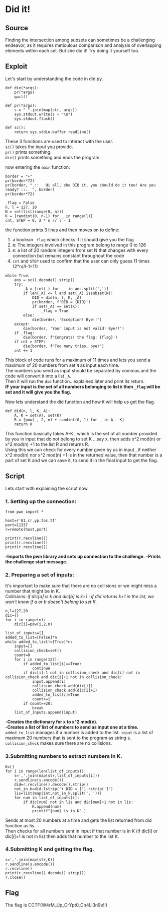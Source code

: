 # Did it!

## Source

Finding the intersection among subsets can sometimes be a challenging endeavor, as it requires meticulous comparison and analysis of overlapping elements within each set. But she did it! Try doing it yourself too.

## Exploit

Let's start by understanding the code in did.py.

```
def die(*args):
	pr(*args)
	quit()

def pr(*args):
	s = " ".join(map(str, args))
	sys.stdout.write(s + "\n")
	sys.stdout.flush()

def sc():
	return sys.stdin.buffer.readline()
```

These 3 functions are used to interact with the user.<br>
`sc()` takes the input you provide.<br>
`pr()` prints something.<br>
`die()` prints something and ends the program.<br>

now entering the `main` function:

```
border = "+"
pr(border*72)
pr(border, ".::   Hi all, she DID it, you should do it too! Are you ready? ::.  ", border)
pr(border*72)

_flag = False
n, l = 127, 20
N = set(list(range(0, n)))
K = [randint(0, n-1) for _ in range(l)]
cnt, STEP = 0, 2 * n // l - 1
```

the function prints 3 lines and then moves on to define:
1. a boolean `_flag` which checks if it should give you the flag
2. `N`: The integers involved in this program belong to range 0 to 126
3. `K`: a list of 20 random integers from set N that changes with every connection but remains constant throughout the code
4. `cnt` and `STEP` used to confirm that the user can only guess 11 times (2*n//l-1=11)

```
while True:
	ans = sc().decode().strip()
	try:
		_A = [int(_) for _  in ans.split(',')]
		if len(_A) <= l and set(_A).issubset(N):
			DID = did(n, l, K, _A)
			pr(border, f'DID = {DID}')
			if set(_A) == set(K):
				_flag = True
		else:
			die(border, 'Exception! Bye!!')
	except:
		die(border, 'Your input is not valid! Bye!!')
	if _flag:
		die(border, f'Congrats! the flag: {flag}')
	if cnt > STEP:
		die(border, f'Too many tries, bye!')
	cnt += 1
```

This block of code runs for a maximum of 11 times and lets you send a maximum of 20 numbers from set `N` as input each time.<br>
The numbers you send as input should be separated by commas and the code will convert it into a list `_A`.<br>
Then it will run the `did` function.. explained later and print its return.<br>
**IF your input is the set of all numbers belonging to list `K` then `_flag` will be set and it will give you the flag.**<br>

Now lets understand the did function and how it will help us get the flag.
```
def did(n, l, K, A):
	A, K = set(A), set(K)
	R = [pow(_, 2, n) + randint(0, 1) for _ in A - K]
	return R
```

This function basically takes A-K , which is the set of all number provided by you in input that do not belong to set K ...say x, then adds x^2 mod(n) or x^2 mod(n) +1 to the list R and returns R.<br>
Using this we can check for every number given by us in input , if neither x^2 mod(n) nor x^2 mod(n) +1 is in the returned value, then that number is a part of set K and we can save it, to send it in the final input to get the flag.

## Script

Lets start with explaining the script now.

### 1. Setting up the connection:
```
from pwn import *

host=r'01.cr.yp.toc.tf'
port=11337
r=remote(host,port)

print(r.recvline())
print(r.recvline())
print(r.recvline())
```
-**Imports the pwn library and sets up connection to the challenge.**
-**Prints the challenge start message.**

### 2. Preparing a set of inputs:
It's important to make sure that there are no collisions or we might miss a number that might be in K.<br>
*Collisions: if dic[a] is k and dic[b] is k+1 : if did returns k+1 in the list, we won't know if a or b doesn't belong to set K.*
```
n,l=127,20
dic={}
for i in range(n):
	dic[i]=pow(i,2,n)

list_of_inputs=[]
added_to_list=[False]*n
while added_to_list!=[True]*n:
	input=[]
	collision_check=set()
	count=0
	for i in range(127):
		if added_to_list[i]==True:
			continue
		if dic[i]-1 not in collision_check and dic[i] not in collision_check and dic[i]+1 not in collision_check:
			input.append(i)
			collision_check.add(dic[i])
			collision_check.add(dic[i]+1)
			added_to_list[i]=True
			count+=1
		if count==20:
			break
	list_of_inputs.append(input)
```
-**Creates the dictionary for x to x^2 mod(n).**<br>
-**Creates a list of list of numbers to send as input one at a time.**<br>
`added_to_list` manages if a number is added to the list. `input` is a list of maximum 20 numbers that is sent to the program as string s. `collision_check` makes sure there are no collisions.

### 3.Submitting numbers to extract numbers in K.
```
K=[]
for i in range(len(list_of_inputs)):
	s=','.join(map(str,list_of_inputs[i]))
	r.sendline(s.encode())
	did=r.recvline().decode().strip()
	not_in_k=did.lstrip('+ DID = [').rstrip(']')
	lis=list(map(int,not_in_k.split(', ')))
	for num in list_of_inputs[i]:
		if dic[num] not in lis and dic[num]+1 not in lis:
			K.append(num)
			print(f"{num} is in K" )
```
Sends at most 20 numbers at a time and gets the list returned from did function as lis.<br>
Then checks for all numbers sent in input if that number is in K (if dic[i] or dic[i]+1 is not in lis) then adds that number to the list K.

### 4.Submitting K and getting the flag.
```
s=','.join(map(str,K))
r.sendline(s.encode())
r.recvline()
print(r.recvline().decode().strip())
r.close()
```

## Flag

The flag is CCTF{W4rM_Up_CrYpt0_Ch4Ll3n9e!!}